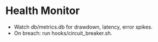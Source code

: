 # Health Monitor
- Watch db/metrics.db for drawdown, latency, error spikes.
- On breach: run hooks/circuit_breaker.sh.